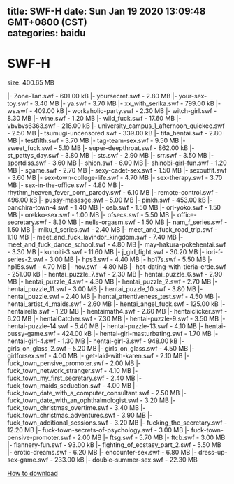 
title: SWF-H
date: Sun Jan 19 2020 13:09:48 GMT+0800 (CST)    
categories: baidu
---

# SWF-H
size: 400.65 MB
 
 
|- Zone-Tan.swf - 601.00 kB
|- yoursecret.swf - 2.80 MB
|- your-sex-toy.swf - 3.40 MB
|- ya.swf - 3.70 MB
|- xx_with_serika.swf - 799.00 kB
|- ws.swf - 409.00 kB
|- workaholic-party.swf - 2.30 MB
|- witch-girl.swf - 8.30 MB
|- wine.swf - 1.20 MB
|- wild_fuck.swf - 17.60 MB
|- vbvbvs6363.swf - 218.00 kB
|- university_campus_1_afternoon_quickee.swf - 2.50 MB
|- tsumugi-uncensored.swf - 339.00 kB
|- tifa_hentai.swf - 2.80 MB
|- testfilth.swf - 3.70 MB
|- tag-team-sex.swf - 9.50 MB
|- sweet_fuck.swf - 5.10 MB
|- super-deepthroat.swf - 862.00 kB
|- st_pattys_day.swf - 3.80 MB
|- sts.swf - 2.90 MB
|- srr.swf - 3.50 MB
|- sportdiss.swf - 3.60 MB
|- shion.swf - 6.00 MB
|- shinobi-girl-fun.swf - 1.20 MB
|- sgame.swf - 2.70 MB
|- sexy-cadet-sex.swf - 1.50 MB
|- sexoutfit.swf - 3.60 MB
|- sex-town-college-life.swf - 4.70 MB
|- sex-therapy.swf - 3.70 MB
|- sex-in-the-office.swf - 4.80 MB
|- rhythm_heaven_fever_porn_parody.swf - 6.10 MB
|- remote-control.swf - 496.00 kB
|- pussy-masasge.swf - 5.00 MB
|- pinkh.swf - 453.00 kB
|- panchira-town-4.swf - 1.40 MB
|- osb.swf - 1.50 MB
|- ori-yoko.swf - 1.50 MB
|- orekko-sex.swf - 1.00 MB
|- ofsecs.swf - 5.50 MB
|- office-secretary.swf - 8.30 MB
|- nells-orgasm.swf - 1.50 MB
|- nam_f_series.swf - 1.50 MB
|- miku_f_series.swf - 2.40 MB
|- meet_and_fuck_road_trip.swf - 1.10 MB
|- meet_and_fuck_lavindor_kingdom.swf - 7.40 MB
|- meet_and_fuck_dance_school.swf - 4.80 MB
|- may-hakura-pokehentai.swf - 3.30 MB
|- kunoiti-3.swf - 11.60 MB
|- j_girl_fight.swf - 30.20 MB
|- iori-f-series-2.swf - 3.00 MB
|- hps3.swf - 4.40 MB
|- hp17s.swf - 5.50 MB
|- hp15s.swf - 4.70 MB
|- hov.swf - 4.80 MB
|- hot-dating-with-tieria-erde.swf - 251.00 kB
|- hentai_puzzle_7.swf - 2.30 MB
|- hentai_puzzle_6.swf - 2.90 MB
|- hentai_puzzle_4.swf - 4.30 MB
|- hentai_puzzle_2.swf - 2.70 MB
|- hentai_puzzle_11.swf - 3.00 MB
|- hentai_puzzle_10.swf - 3.80 MB
|- hentai_puzzle.swf - 2.40 MB
|- hentai_attentiveness_test.swf - 4.50 MB
|- hentai_artist_4_maids.swf - 2.60 MB
|- hentai_angel_fuck.swf - 125.00 kB
|- hentairella.swf - 1.20 MB
|- hentaimath4.swf - 2.60 MB
|- hentaiclicker.swf - 6.20 MB
|- hentaiCatcher.swf - 7.30 MB
|- hentai-puzzle-9.swf - 3.50 MB
|- hentai-puzzle-14.swf - 5.40 MB
|- hentai-puzzle-13.swf - 4.10 MB
|- hentai-pussy-game.swf - 424.00 kB
|- hentai-girl-masturbating.swf - 1.70 MB
|- hentai-girl-4.swf - 1.30 MB
|- hentai-girl-3.swf - 948.00 kB
|- girls_on_glass_2.swf - 5.20 MB
|- girls_on_glass.swf - 4.50 MB
|- girlforsex.swf - 4.00 MB
|- get-laid-with-karen.swf - 2.10 MB
|- fuck_town_pensive_promoter.swf - 2.00 MB
|- fuck_town_network_stranger.swf - 4.10 MB
|- fuck_town_my_first_secretary.swf - 2.40 MB
|- fuck_town_maids_seduction.swf - 4.00 MB
|- fuck_town_date_with_a_computer_consultant.swf - 2.50 MB
|- fuck_town_date_with_an_ophthalmologist.swf - 3.20 MB
|- fuck_town_christmas_overtime.swf - 3.40 MB
|- fuck_town_christmas_adventures.swf - 3.90 MB
|- fuck_town_additional_sessions.swf - 3.20 MB
|- fucking_the_secretary.swf - 12.20 MB
|- fuck-town-secrets-of-psychology.swf - 3.00 MB
|- fuck-town-pensive-promoter.swf - 2.00 MB
|- ftsg.swf - 5.70 MB
|- ftcb.swf - 3.00 MB
|- flannery-fun.swf - 93.00 kB
|- fighting_of_ecstasy_part_2.swf - 5.50 MB
|- erotic-dreams.swf - 6.20 MB
|- encounter-sex.swf - 6.80 MB
|- dress-up-sex-game.swf - 233.00 kB
|- double-summer-sex.swf - 22.30 MB

[How to download](https://bpcam.bemobtrk.com/go/2ceec3aa-1ca2-46d6-b9ff-aaa5c184517c?jno=111)